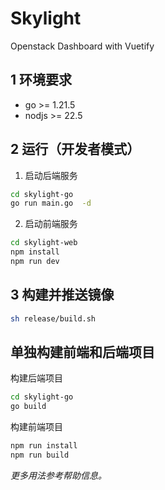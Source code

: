 # Skylight

Openstack Dashboard with Vuetify

<!-- 预览

![](./doc/preview.png) 
-->

## 1 环境要求

+ go >= 1.21.5
+ nodjs >= 22.5

## 2 运行（开发者模式）

1. 启动后端服务

```bash
cd skylight-go
go run main.go  -d
```

2. 启动前端服务
```bash
cd skylight-web
npm install
npm run dev
```

## 3 构建并推送镜像

```bash
sh release/build.sh
```

## 单独构建前端和后端项目

构建后端项目
```bash
cd skylight-go
go build
```

构建前端项目
```bash
npm run install
npm run build
```

*更多用法参考帮助信息。*
